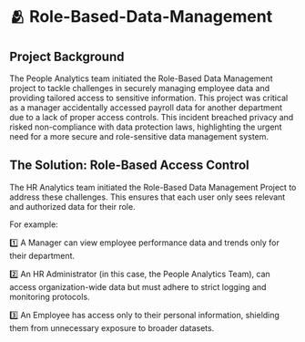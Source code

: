 # 🫂 Role-Based-Data-Management

## Project Background
The People Analytics team initiated the Role-Based Data Management project to tackle challenges in securely managing employee data and providing tailored access to sensitive information. This project was critical as a manager accidentally accessed payroll data for another department due to a lack of proper access controls. This incident breached privacy and risked non-compliance with data protection laws, highlighting the urgent need for a more secure and role-sensitive data management system.

## The Solution: Role-Based Access Control
The HR Analytics team initiated the Role-Based Data Management Project to address these challenges. This ensures that each user only sees relevant and authorized data for their role.

For example:

1️⃣ A Manager can view employee performance data and trends only for their department.

2️⃣ An HR Administrator (in this case, the People Analytics Team), can access organization-wide data but must adhere to strict logging and monitoring protocols.

3️⃣ An Employee has access only to their personal information, shielding them from unnecessary exposure to broader datasets.


